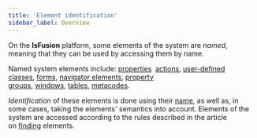 ```yaml
---
title: 'Element identification'
sidebar_label: Overview
---
```


On the **lsFusion** platform, some elements of the system are *named*, meaning that they can be used by accessing them by name.

Named system elements include: [properties](Properties.md)  [actions](Actions.md), [user-defined classes](User_classes.md), [forms](Forms.md), [navigator elements](Navigator.md), [property groups](Groups_of_properties_and_actions.md), [windows](Navigator_design.md), [tables](Tables.md), [metacodes](Metaprogramming.md#metacode).

*Identification* of these elements is done using their [name](Naming.md), as well as, in some cases, taking the elements' semantics into account. Elements of the system are accessed according to the rules described in the article on [finding](Search.md) elements.
